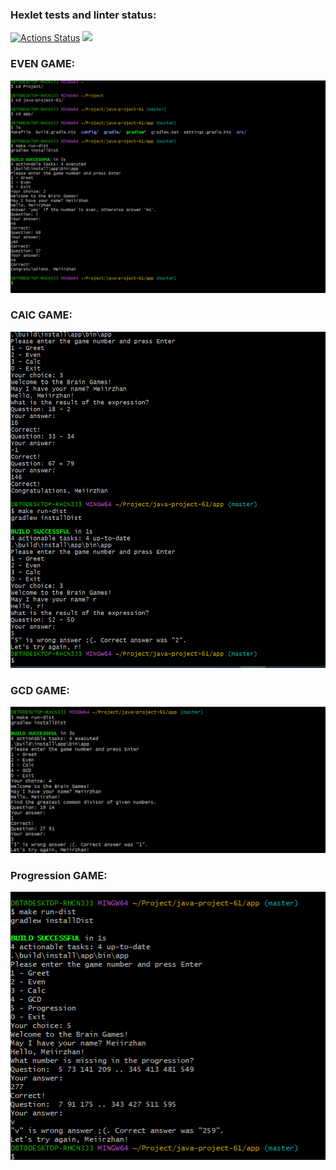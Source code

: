 ### Hexlet tests and linter status:
[![Actions Status](https://github.com/Meiirzhan28/java-project-61/actions/workflows/hexlet-check.yml/badge.svg)](https://github.com/Meiirzhan28/java-project-61/actions) <a href="https://codeclimate.com/github/Meiirzhan28/java-project-61/maintainability"><img src="https://api.codeclimate.com/v1/badges/d4561850824dbc22c2bf/maintainability" /></a>

### EVEN GAME:
![img.png](images/img.png)


### CAlC GAME:
![img1.png](images/img1.png)

### GCD GAME:
![img2.png](images/img2.png)

### Progression GAME:
![img3.png](images/img3.png)